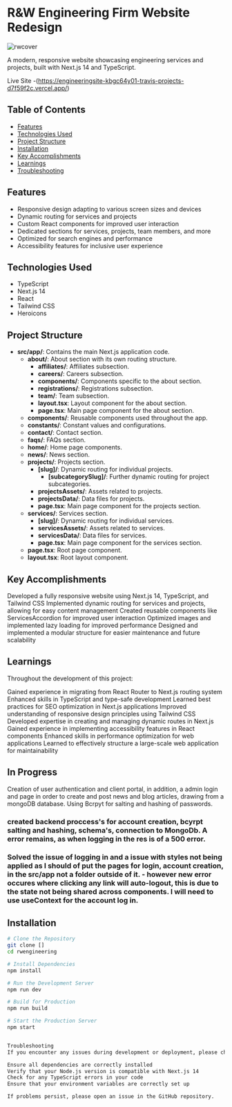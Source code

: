 # R&W Engineering Firm Website Redesign
![rwcover](https://github.com/travisburns/engineeringsite/assets/41456635/200dd038-dbdd-4d02-8f24-00d0b771b533)

A modern, responsive website showcasing engineering services and projects, built with Next.js 14 and TypeScript.

Live Site -(https://engineeringsite-kbgc64y01-travis-projects-d7f59f2c.vercel.app/)

## Table of Contents
- [Features](#features)
- [Technologies Used](#technologies-used)
- [Project Structure](#project-structure)
- [Installation](#installation)
- [Key Accomplishments](#key-accomplishments)
- [Learnings](#learnings)
- [Troubleshooting](#troubleshooting)

## Features

- Responsive design adapting to various screen sizes and devices
- Dynamic routing for services and projects
- Custom React components for improved user interaction
- Dedicated sections for services, projects, team members, and more
- Optimized for search engines and performance
- Accessibility features for inclusive user experience

## Technologies Used

- TypeScript
- Next.js 14
- React
- Tailwind CSS
- Heroicons

## Project Structure

* **src/app/**: Contains the main Next.js application code.
  * **about/**: About section with its own routing structure.
    * **affiliates/**: Affiliates subsection.
    * **careers/**: Careers subsection.
    * **components/**: Components specific to the about section.
    * **registrations/**: Registrations subsection.
    * **team/**: Team subsection.
    * **layout.tsx**: Layout component for the about section.
    * **page.tsx**: Main page component for the about section.
  * **components/**: Reusable components used throughout the app.
  * **constants/**: Constant values and configurations.
  * **contact/**: Contact section.
  * **faqs/**: FAQs section.
  * **home/**: Home page components.
  * **news/**: News section.
  * **projects/**: Projects section.
    * **[slug]/**: Dynamic routing for individual projects.
      * **[subcategorySlug]/**: Further dynamic routing for project subcategories.
    * **projectsAssets/**: Assets related to projects.
    * **projectsData/**: Data files for projects.
    * **page.tsx**: Main page component for the projects section.
  * **services/**: Services section.
    * **[slug]/**: Dynamic routing for individual services.
    * **servicesAssets/**: Assets related to services.
    * **servicesData/**: Data files for services.
    * **page.tsx**: Main page component for the services section.
  * **page.tsx**: Root page component.
  * **layout.tsx**: Root layout component.


## Key Accomplishments

Developed a fully responsive website using Next.js 14, TypeScript, and Tailwind CSS
Implemented dynamic routing for services and projects, allowing for easy content management
Created reusable components like ServicesAccordion for improved user interaction
Optimized images and implemented lazy loading for improved performance
Designed and implemented a modular structure for easier maintenance and future scalability

## Learnings

Throughout the development of this project:

Gained experience in migrating from React Router to Next.js routing system
Enhanced skills in TypeScript and type-safe development
Learned best practices for SEO optimization in Next.js applications
Improved understanding of responsive design principles using Tailwind CSS
Developed expertise in creating and managing dynamic routes in Next.js
Gained experience in implementing accessibility features in React components
Enhanced skills in performance optimization for web applications
Learned to effectively structure a large-scale web application for maintainability

## In Progress
Creation of user authentication and client portal, in addition, a admin login and page in order to create and post news and blog articles, drawing from a mongoDB database. 
Using Bcrpyt for salting and hashing of passwords. 
### created backend proccess's for account creation, bcyrpt salting and hashing, schema's, connection to MongoDb. A error remains, as when logging in the res is of a 500 error. 
### Solved the issue of logging in and a issue with styles not being applied as I should of put the pages for login, account creation, in the src/app not a folder outside of it. - however new error occures where clicking any link will auto-logout, this is due to the state not being shared across components. I will need to use useContext for the account log in. 

## Installation

```bash
# Clone the Repository
git clone []
cd rwengineering

# Install Dependencies
npm install

# Run the Development Server
npm run dev

# Build for Production
npm run build

# Start the Production Server
npm start


Troubleshooting
If you encounter any issues during development or deployment, please check the following:

Ensure all dependencies are correctly installed
Verify that your Node.js version is compatible with Next.js 14
Check for any TypeScript errors in your code
Ensure that your environment variables are correctly set up

If problems persist, please open an issue in the GitHub repository.
